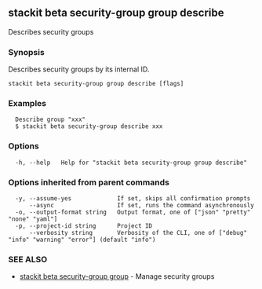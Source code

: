 ## stackit beta security-group group describe

Describes security groups

### Synopsis

Describes security groups by its internal ID.

```
stackit beta security-group group describe [flags]
```

### Examples

```
  Describe group "xxx"
  $ stackit beta security-group describe xxx
```

### Options

```
  -h, --help   Help for "stackit beta security-group group describe"
```

### Options inherited from parent commands

```
  -y, --assume-yes             If set, skips all confirmation prompts
      --async                  If set, runs the command asynchronously
  -o, --output-format string   Output format, one of ["json" "pretty" "none" "yaml"]
  -p, --project-id string      Project ID
      --verbosity string       Verbosity of the CLI, one of ["debug" "info" "warning" "error"] (default "info")
```

### SEE ALSO

* [stackit beta security-group group](./stackit_beta_security-group_group.md)	 - Manage security groups

